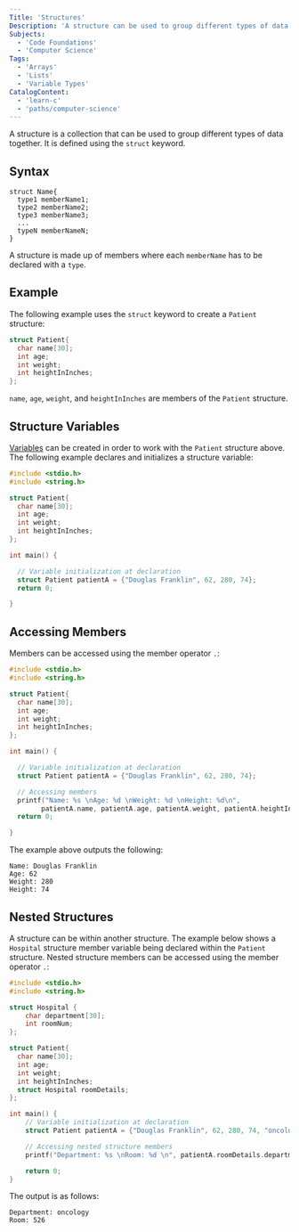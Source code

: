 ```yaml
---
Title: 'Structures'
Description: 'A structure can be used to group different types of data together.'
Subjects:
  - 'Code Foundations'
  - 'Computer Science'
Tags:
  - 'Arrays'
  - 'Lists'
  - 'Variable Types'
CatalogContent:
  - 'learn-c'
  - 'paths/computer-science'
---
```


A structure is a collection that can be used to group different types of data together. It is defined using the `struct` keyword.

## Syntax

```pseudo
struct Name{
  type1 memberName1;
  type2 memberName2;
  type3 memberName3;
  ...
  typeN memberNameN;
}
```

A structure is made up of members where each `memberName` has to be declared with a `type`.

## Example

The following example uses the `struct` keyword to create a `Patient` structure:

```c
struct Patient{
  char name[30];
  int age;
  int weight;
  int heightInInches;
};
```

`name`, `age`, `weight`, and `heightInInches` are members of the `Patient` structure.

## Structure Variables

[Variables](https://www.codecademy.com/resources/docs/c/variables) can be created in order to work with the `Patient` structure above. The following example declares and initializes a structure variable:

```c
#include <stdio.h>
#include <string.h>

struct Patient{
  char name[30];
  int age;
  int weight;
  int heightInInches;
};

int main() {

  // Variable initialization at declaration
  struct Patient patientA = {"Douglas Franklin", 62, 280, 74};
  return 0;

}
```

## Accessing Members

Members can be accessed using the member operator `.`:

```c
#include <stdio.h>
#include <string.h>

struct Patient{
  char name[30];
  int age;
  int weight;
  int heightInInches;
};

int main() {

  // Variable initialization at declaration
  struct Patient patientA = {"Douglas Franklin", 62, 280, 74};

  // Accessing members
  printf("Name: %s \nAge: %d \nWeight: %d \nHeight: %d\n",
        patientA.name, patientA.age, patientA.weight, patientA.heightInInches);
  return 0;

}
```

The example above outputs the following:

```shell
Name: Douglas Franklin
Age: 62
Weight: 280
Height: 74
```

## Nested Structures

A structure can be within another structure. The example below shows a `Hospital` structure member variable being declared within the `Patient` structure.
Nested structure members can be accessed using the member operator `.`:

```c
#include <stdio.h>
#include <string.h>

struct Hospital {
    char department[30];
    int roomNum;
};

struct Patient{
  char name[30];
  int age;
  int weight;
  int heightInInches;
  struct Hospital roomDetails;
};

int main() {
    // Variable initialization at declaration
    struct Patient patientA = {"Douglas Franklin", 62, 280, 74, "oncology", 526};

    // Accessing nested structure members
    printf("Department: %s \nRoom: %d \n", patientA.roomDetails.department, patientA.roomDetails.roomNum);

    return 0;
}
```

The output is as follows:

```shell
Department: oncology
Room: 526
```
